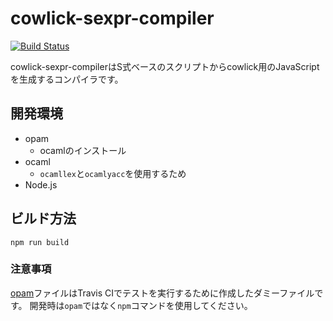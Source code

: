 # cowlick-sexpr-compiler

[![Build Status](https://travis-ci.org/cowlick/cowlick-sexpr-compiler.svg?branch=master)](https://travis-ci.org/cowlick/cowlick-sexpr-compiler)

cowlick-sexpr-compilerはS式ベースのスクリプトからcowlick用のJavaScriptを生成するコンパイラです。

## 開発環境

* opam
  * ocamlのインストール
* ocaml
  * `ocamllex`と`ocamlyacc`を使用するため
* Node.js

## ビルド方法

```
npm run build
```

### 注意事項

[opam](./opam)ファイルはTravis CIでテストを実行するために作成したダミーファイルです。
開発時は`opam`ではなく`npm`コマンドを使用してください。
